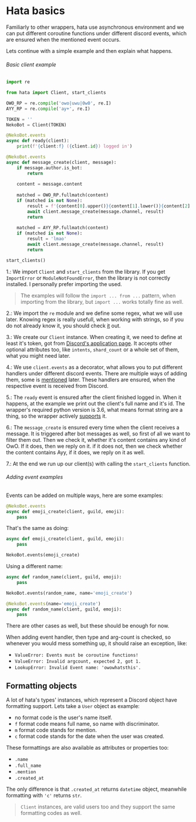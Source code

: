 # Hata basics

Familiarly to other wrappers, hata use asynchronous environment and we can put
different coroutine functions under different discord events, which are
ensured when the mentioned event occurs.

Lets continue with a simple example and then explain what happens.

###### Basic client example

```py
import re

from hata import Client, start_clients

OWO_RP = re.compile('owo|uwu|0w0', re.I)
AYY_RP = re.compile('ay+', re.I)

TOKEN = ''
NekoBot = Client(TOKEN)

@NekoBot.events
async def ready(client):
    print(f'{client:f} ({client.id}) logged in')

@NekoBot.events
async def message_create(client, message):
    if message.author.is_bot:
        return
    
    content = message.content
    
    matched = OWO_RP.fullmatch(content)
    if (matched is not None):
        result = f'{content[0].upper()}{content[1].lower()}{content[2].upper()}'
        await client.message_create(message.channel, result)
        return
    
    matched = AYY_RP.fullmatch(content)
    if (matched is not None):
        result = 'lmao'
        await client.message_create(message.channel, result)
        return

start_clients()
```

1.: We import `Client` and `start_clients` from the library. If you get
`ImportError` or `ModuleNotFoundError`, then the library is not correctly
installed. I personally prefer importing the used.

> The examples will follow the `import ... from ...` pattern, when importing
> from the library, but `import ...` works totally fine as well.

2.:  We import the `re` module and we define some regex, what we will use
later. Knowing regex is really usefull, when working with strings, so if you
do not already know it, you should check 
[it](https://docs.python.org/3/library/re.html) out.

3.: We create our `Client` instance. When creating it, we need to define at
least it's token, got from
[Discord's application page](https://discordapp.com/developers/applications).
It accepts other optional attributes too, like `intents`, `shard_count` or
a whole set of them, what you might need later.

4.: We use `client.events` as a decorator, what allows you to put different
handlers under different discord events. There are multiple ways of adding
them, some is [mentioned](#Adding-event-examples) later. These handlers are
ensured, when the respective event is received from Discord.

5.: The `ready` event is ensured after the client finished logged in. When it
happens, at the example we print out the client's full name and it's id. The
wrapper's required python version is 3.6, what means format string are a thing,
so the wrapper actively [supports](#Formatting-objects) it.

6.: The `message_create` is ensured every time when the client receives a
message. It is triggered after bot messages as well, so first of all we want
to filter them out. Then we check it, whether it's content contains any kind
of OwO. If it does, then we reply on it. if it does not, then we check whether
the content contains Ayy, if it does, we reply on it as well.

7.: At the end we run up our client(s) with calling the `start_clients`
function.

###### Adding event examples

Events can be added on multiple ways, here are some examples:

```py
@NekoBot.events
async def emoji_create(client, guild, emoji):
    pass
```

That's the same as doing:

```py
async def emoji_create(client, guild, emoji):
    pass

NekoBot.events(emoji_create)
```

Using a different name:

```py
async def random_name(client, guild, emoji):
    pass

NekoBot.events(random_name, name='emoji_create')
```


```py
@NekoBot.events(name='emoji_create')
async def random_name(client, guild, emoji):
    pass
```

There are other cases as well, but these should be enough for now.

When adding event handler, then type and arg-count is checked, so whenever you
would mess something up, it should raise an exception, like:

- `ValueError: Events must be coroutine functions!`
- `ValueError: Invalid argcount, expected 2, got 1.`
- `LookupError: Invalid Event name: 'owowhatsthis'.`

## Formatting objects

A lot of hata's types' instances, which represent a Discord object have
formatting support. Lets take a `User` object as example:

- no format code is the user's name itself.
- `f` format code means full name, so name with discriminator.
- `m` format code stands for mention.
- `c` format code stands for the date when the user was created.

These formattings are also available as attributes or properties too:

- `.name`
- `.full_name`
- `.mention`
- `.created_at`

The only difference is that `.created_at` returns `datetime` object, meanwhile
formatting with `'c'` returns `str`.

> `Client` instances, are valid users too and they support the same formatting
> codes as well.
